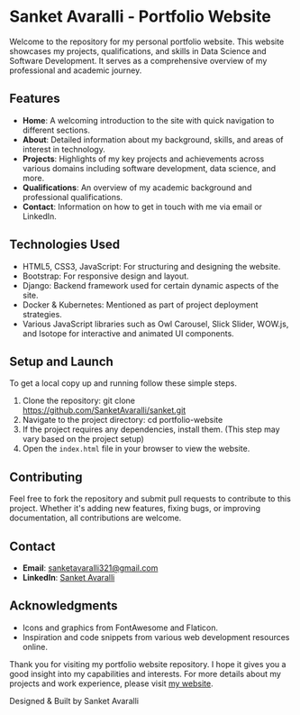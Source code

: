 # Sanket Avaralli - Portfolio Website

Welcome to the repository for my personal portfolio website. This website showcases my projects, qualifications, and skills in Data Science and Software Development. It serves as a comprehensive overview of my professional and academic journey.

## Features

- **Home**: A welcoming introduction to the site with quick navigation to different sections.
- **About**: Detailed information about my background, skills, and areas of interest in technology.
- **Projects**: Highlights of my key projects and achievements across various domains including software development, data science, and more.
- **Qualifications**: An overview of my academic background and professional qualifications.
- **Contact**: Information on how to get in touch with me via email or LinkedIn.

## Technologies Used

- HTML5, CSS3, JavaScript: For structuring and designing the website.
- Bootstrap: For responsive design and layout.
- Django: Backend framework used for certain dynamic aspects of the site.
- Docker & Kubernetes: Mentioned as part of project deployment strategies.
- Various JavaScript libraries such as Owl Carousel, Slick Slider, WOW.js, and Isotope for interactive and animated UI components.

## Setup and Launch

To get a local copy up and running follow these simple steps.

1. Clone the repository: git clone https://github.com/SanketAvaralli/sanket.git
2. Navigate to the project directory: cd portfolio-website
3. If the project requires any dependencies, install them. (This step may vary based on the project setup)
4. Open the `index.html` file in your browser to view the website.
## Contributing

Feel free to fork the repository and submit pull requests to contribute to this project. Whether it's adding new features, fixing bugs, or improving documentation, all contributions are welcome.

## Contact

- **Email**: sanketavaralli321@gmail.com
- **LinkedIn**: [Sanket Avaralli](https://www.linkedin.com/in/sanket-avaralli/)

## Acknowledgments

- Icons and graphics from FontAwesome and Flaticon.
- Inspiration and code snippets from various web development resources online.

Thank you for visiting my portfolio website repository. I hope it gives you a good insight into my capabilities and interests. For more details about my projects and work experience, please visit [my website](https://sanketavaralli.com).

Designed & Built by Sanket Avaralli
